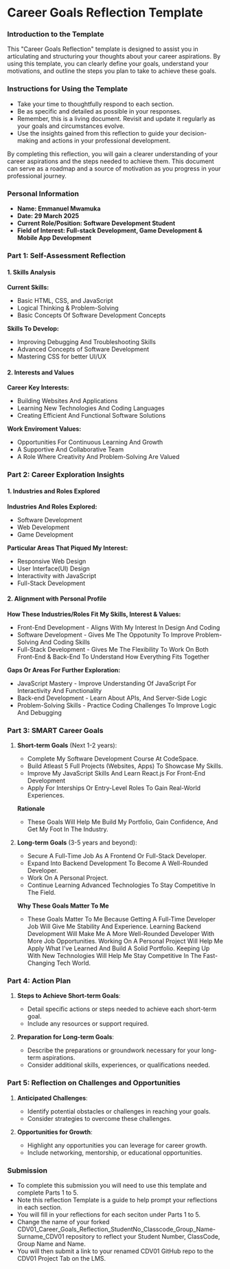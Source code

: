 # Career Goals Reflection Template

### Introduction to the Template

This "Career Goals Reflection" template is designed to assist you in articulating and structuring your thoughts about your career aspirations. By using this template, you can clearly define your goals, understand your motivations, and outline the steps you plan to take to achieve these goals.

### Instructions for Using the Template

- Take your time to thoughtfully respond to each section.
- Be as specific and detailed as possible in your responses.
- Remember, this is a living document. Revisit and update it regularly as your goals and circumstances evolve.
- Use the insights gained from this reflection to guide your decision-making and actions in your professional development.

By completing this reflection, you will gain a clearer understanding of your career aspirations and the steps needed to achieve them. This document can serve as a roadmap and a source of motivation as you progress in your professional journey.

### Personal Information

- **Name: Emmanuel Mwamuka**
- **Date: 29 March 2025**
- **Current Role/Position: Software Development Student**
- **Field of Interest: Full-stack Development, Game Development & Mobile App Development**

### Part 1: Self-Assessment Reflection

#### 1. **Skills Analysis**

**Current Skills:**

- Basic HTML, CSS, and JavaScript
- Logical Thinking & Problem-Solving
- Basic Concepts Of Software Development Concepts

**Skills To Develop:**

- Improving Debugging And Troubleshooting Skills
- Advanced Concepts of Software Development
- Mastering CSS for better UI/UX

#### 2. **Interests and Values**

**Career Key Interests:**

- Building Websites And Applications
- Learning New Technologies And Coding Languages
- Creating Efficient And Functional Software Solutions

**Work Enviroment Values:**

- Opportunities For Continuous Learning And Growth
- A Supportive And Collaborative Team
- A Role Where Creativity And Problem-Solving Are Valued

### Part 2: Career Exploration Insights

#### 1. **Industries and Roles Explored**

**Industries And Roles Explored:**

- Software Development
- Web Development
- Game Development

**Particular Areas That Piqued My Interest:**

- Responsive Web Design
- User Interface(UI) Design
- Interactivity with JavaScript
- Full-Stack Development

#### 2. **Alignment with Personal Profile**

**How These Industries/Roles Fit My Skills, Interest & Values:**

- Front-End Development - Aligns With My Interest In Design And Coding
- Software Development - Gives Me The Oppotunity To Improve Problem-Solving And Coding Skills
- Full-Stack Development - Gives Me The Flexibility To Work On Both Front-End & Back-End To Understand How Everything Fits Together

**Gaps Or Areas For Further Exploration:**

- JavaScript Mastery - Improve Understanding Of JavaScript For Interactivity And Functionality
- Back-end Development - Learn About APIs, And Server-Side Logic
- Problem-Solving Skills - Practice Coding Challenges To Improve Logic And Debugging

### Part 3: SMART Career Goals

1. **Short-term Goals** (Next 1-2 years):

   - Complete My Software Development Course At CodeSpace.
   - Build Atleast 5 Full Projects (Websites, Apps) To Showcase My Skills.
   - Improve My JavaScript Skills And Learn React.js For Front-End Development
   - Apply For Interships Or Entry-Level Roles To Gain Real-World Experiences.

   **Rationale**

   - These Goals Will Help Me Build My Portfolio, Gain Confidence, And Get My Foot In The Industry.

2. **Long-term Goals** (3-5 years and beyond):

   - Secure A Full-Time Job As A Frontend Or Full-Stack Developer.
   - Expand Into Backend Development To Become A Well-Rounded Developer.
   - Work On A Personal Project.
   - Continue Learning Advanced Technologies To Stay Competitive In The Field.

   **Why These Goals Matter To Me**

   - These Goals Matter To Me Because Getting A Full-Time Developer Job Will Give Me Stability And Experience. Learning Backend Development Will Make Me A More Well-Rounded Developer With More Job Opportunities. Working On A Personal Project Will Help Me Apply What I’ve Learned And Build A Solid Portfolio. Keeping Up With New Technologies Will Help Me Stay Competitive In The Fast-Changing Tech World.

### Part 4: Action Plan

1. **Steps to Achieve Short-term Goals**:

   - Detail specific actions or steps needed to achieve each short-term goal.
   - Include any resources or support required.

2. **Preparation for Long-term Goals**:

   - Describe the preparations or groundwork necessary for your long-term aspirations.
   - Consider additional skills, experiences, or qualifications needed.

### Part 5: Reflection on Challenges and Opportunities

1. **Anticipated Challenges**:

   - Identify potential obstacles or challenges in reaching your goals.
   - Consider strategies to overcome these challenges.

2. **Opportunities for Growth**:

   - Highlight any opportunities you can leverage for career growth.
   - Include networking, mentorship, or educational opportunities.

### Submission

- To complete this submission you will need to use this template and complete Parts 1 to 5.
- Note this reflection Template is a guide to help prompt your reflections in each section.
- You will fill in your reflections for each seciton under Parts 1 to 5.
- Change the name of your forked CDV01_Career_Goals_Reflection_StudentNo_Classcode_Group_Name-Surname_CDV01 repository to reflect your Student Number, ClassCode, Group Name and Name.
- You will then submit a link to your renamed CDV01 GitHub repo to the CDV01 Project Tab on the LMS.
